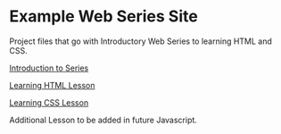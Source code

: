 # Example Web Series Site

Project files that go with Introductory Web Series to learning HTML and CSS. 

[Introduction to Series](https://www.jameswassinger.com/a-new-web-series-you-will-want-to-follow/)

[Learning HTML Lesson](https://www.jameswassinger.com/learning-html-and-using-html/)

[Learning CSS Lesson](https://www.jameswassinger.com/learning-css-and-using-css/)

Additional Lesson to be added in future Javascript. 
